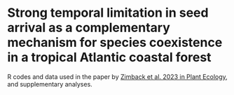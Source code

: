 # Strong temporal limitation in seed arrival as a complementary mechanism for species coexistence in a tropical Atlantic coastal forest

R codes and data used in the paper by [Zimback et al. 2023 in Plant Ecology](https://link.springer.com/article/10.1007/s11258-023-01294-5), and supplementary analyses.
